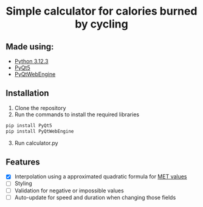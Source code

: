 <div align="center">
  <h1>Simple calculator for calories burned by cycling</h1>
</div>

## Made using:
 - [Python 3.12.3](https://www.python.org/downloads/)
 - [PyQt5](https://pypi.org/project/PyQt5/)
 - [PyQtWebEngine](https://pypi.org/project/PyQtWebEngine/)

## Installation
  1. Clone the repository
  2. Run the commands to install the required libraries
```sh
pip install PyQt5
pip install PyQtWebEngine
```
  3. Run calculator.py

## Features
 - [x] Interpolation using a approximated quadratic formula for [MET values](https://sites.google.com/site/compendiumofphysicalactivities/Activity-Categories/bicycling)
 - [ ] Styling
 - [ ] Validation for negative or impossible values
 - [ ] Auto-update for speed and duration when changing those fields